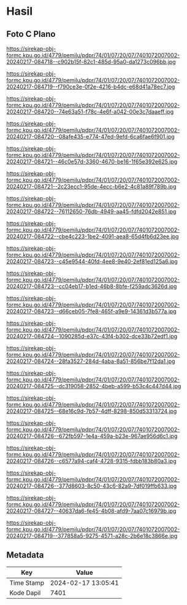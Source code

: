 # Hasil

## Foto C Plano

https://sirekap-obj-formc.kpu.go.id/4779/pemilu/pdpr/74/01/07/20/07/7401072007002-20240217-084718--c902b15f-82c1-485d-95a0-da1273c096bb.jpg

https://sirekap-obj-formc.kpu.go.id/4779/pemilu/pdpr/74/01/07/20/07/7401072007002-20240217-084719--f790ce3e-0f2e-4216-b4dc-e68d41a78ec7.jpg

https://sirekap-obj-formc.kpu.go.id/4779/pemilu/pdpr/74/01/07/20/07/7401072007002-20240217-084720--74e63a51-f78c-4e6f-a042-00e3c7daaeff.jpg

https://sirekap-obj-formc.kpu.go.id/4779/pemilu/pdpr/74/01/07/20/07/7401072007002-20240217-084720--08afe435-e774-47ed-9efd-6ca6fae6f901.jpg

https://sirekap-obj-formc.kpu.go.id/4779/pemilu/pdpr/74/01/07/20/07/7401072007002-20240217-084721--46c0e57d-3360-4670-be16-1f65e392e625.jpg

https://sirekap-obj-formc.kpu.go.id/4779/pemilu/pdpr/74/01/07/20/07/7401072007002-20240217-084721--2c23ecc1-95de-4ecc-b6e2-4c81a89f789b.jpg

https://sirekap-obj-formc.kpu.go.id/4779/pemilu/pdpr/74/01/07/20/07/7401072007002-20240217-084722--76112650-76db-4949-aa45-fdfd2042e851.jpg

https://sirekap-obj-formc.kpu.go.id/4779/pemilu/pdpr/74/01/07/20/07/7401072007002-20240217-084722--cbe4c223-1be2-4091-aea8-65d4fb6d23ee.jpg

https://sirekap-obj-formc.kpu.go.id/4779/pemilu/pdpr/74/01/07/20/07/7401072007002-20240217-084723--c45e9544-40fd-4ee8-9e40-2ef81ed125a6.jpg

https://sirekap-obj-formc.kpu.go.id/4779/pemilu/pdpr/74/01/07/20/07/7401072007002-20240217-084723--cc04eb17-b1ed-46b8-8bfe-f259adc3626d.jpg

https://sirekap-obj-formc.kpu.go.id/4779/pemilu/pdpr/74/01/07/20/07/7401072007002-20240217-084723--d66ceb05-7fe8-465f-a9e9-14361d3b577a.jpg

https://sirekap-obj-formc.kpu.go.id/4779/pemilu/pdpr/74/01/07/20/07/7401072007002-20240217-084724--1090285d-e37c-43f4-b302-dce33b72edf1.jpg

https://sirekap-obj-formc.kpu.go.id/4779/pemilu/pdpr/74/01/07/20/07/7401072007002-20240217-084724--28fa3527-284d-4aba-8a51-856be7f12da1.jpg

https://sirekap-obj-formc.kpu.go.id/4779/pemilu/pdpr/74/01/07/20/07/7401072007002-20240217-084725--dc319058-2852-4beb-a599-b53c4c447d44.jpg

https://sirekap-obj-formc.kpu.go.id/4779/pemilu/pdpr/74/01/07/20/07/7401072007002-20240217-084725--68e16c9d-7b57-4dff-8298-850d53313724.jpg

https://sirekap-obj-formc.kpu.go.id/4779/pemilu/pdpr/74/01/07/20/07/7401072007002-20240217-084726--672fb597-1e4a-459a-b23e-967ae956d6c1.jpg

https://sirekap-obj-formc.kpu.go.id/4779/pemilu/pdpr/74/01/07/20/07/7401072007002-20240217-084726--c6577a94-caf4-4728-9315-fdbb183b80a3.jpg

https://sirekap-obj-formc.kpu.go.id/4779/pemilu/pdpr/74/01/07/20/07/7401072007002-20240217-084726--377d8603-8c50-43c6-82a9-7df019ffb633.jpg

https://sirekap-obj-formc.kpu.go.id/4779/pemilu/pdpr/74/01/07/20/07/7401072007002-20240217-084727--40637da6-fe45-4b08-afd9-7aa07c16979b.jpg

https://sirekap-obj-formc.kpu.go.id/4779/pemilu/pdpr/74/01/07/20/07/7401072007002-20240217-084719--377858a5-9275-4571-a28c-2b6e18c3866e.jpg


## Metadata

| Key        | Value               |
| ---------- | ------------------- |
| Time Stamp | 2024-02-17 13:05:41 |
| Kode Dapil | 7401                |



